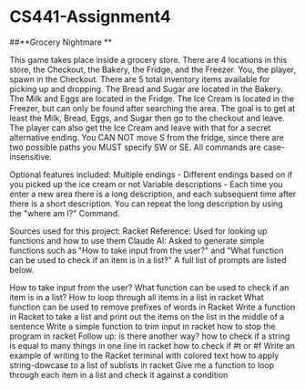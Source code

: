 # CS441-Assignment4

##**Grocery Nightmare
**

This game takes place inside a grocery store.
There are 4 locations in this store, the Checkout, the Bakery, the Fridge, and the Freezer.
You, the player, spawn in the Checkout.
There are 5 total inventory items available for picking up and dropping.
The Bread and Sugar are located in the Bakery.
The Milk and Eggs are located in the Fridge.
The Ice Cream is located in the Freezer, but can only be found after searching the area.
The goal is to get at least the Milk, Bread, Eggs, and Sugar then go to the checkout and leave.
The player can also get the Ice Cream and leave with that for a secret alternative ending.
You CAN NOT move S from the fridge, since there are two possible paths you MUST specify SW or SE.
All commands are case-insensitive.

Optional features included:
Multiple endings - Different endings based on if you picked up the ice cream or not
Variable descriptions - Each time you enter a new area there is a long description, and each subsequent time after there is a short description. You can repeat the long description by using the "where am I?" Command.

Sources used for this project:
Racket Reference: Used for looking up functions and how to use them
Claude AI: Asked to generate simple functions such as "How to take input from the user?" and "What function can be used to check if an item is in a list?" A full list of prompts are listed below.

How to take input from the user?
What function can be used to check if an item is in a list?
How to loop through all items in a list in racket
What function can be used to remove prefixes of words in Racket
Write a function in Racket to take a list and print out the items on the list in the middle of a sentence
Write a simple function to trim input in racket
how to stop the program in racket
Follow up: is there another way?
how to check if a string is equal to many things in one line in racket
how to check if #t or #f
Write an example of writing to the Racket terminal with colored text
how to apply string-dowcase to a list of sublists in racket
Give me a function to loop through each item in a list and check it against a condition
